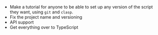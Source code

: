 - Make a tutorial for anyone to be able to set up any version of the script they want, using `git` and `clasp`. 
- Fix the project name and versioning
- API support
- Get everything over to TypeScript
